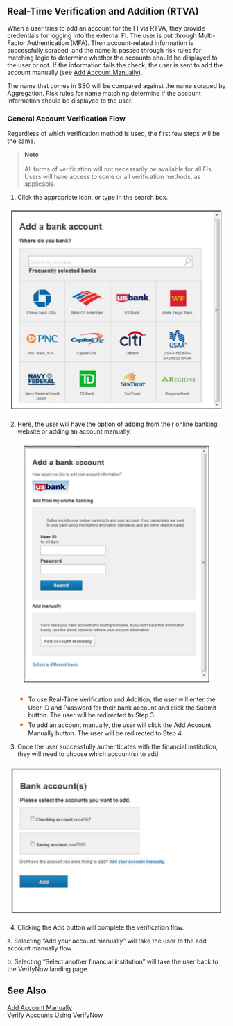 ## Real-Time Verification and Addition (RTVA)

When a user tries to add an account for the FI via RTVA, they provide credentials for logging into the external FI. The user is put through Multi-Factor Authentication (MFA). Then account-related information is successfully scraped, and the name is passed through risk rules for matching logic to determine whether the accounts should be displayed to the user or not. If the information fails the check, the user is sent to add the account manually (see [Add Account Manually](?path=docs/add-account-manually.md)).

The name that comes in SSO will be compared against the name scraped by Aggregation. Risk rules for name matching determine if the account information should be displayed to the user.

### General Account Verification Flow
Regardless of which verification method is used, the first few steps will be the same.

<!-- theme: info -->

>**Note** <br/><br/>All forms of verification will not necessarily be available for all FIs. Users will have access to some or all verification methods, as applicable.

1.	Click the appropriate icon, or type in the search box.

<center>

![Image](../assets/images/image.png)

</center>

2.	Here, the user will have the option of adding from their online banking website or adding an account manually.

<center>

![Image](../assets/images/image-1.png)

</center>

<div class="card-body">
<ul>
<li>To use Real-Time Verification and Addition, the user will enter the User ID and Password for their bank account and click the Submit button. The user will be redirected to Step 3.</li>
<li>To add an account manually, the user will click the Add Account Manually button. The user will be redirected to Step 4.</li>
</ul>
</div>


3.	Once the user successfully authenticates with the financial institution, they will need to choose which account(s) to add.

<center>

![Images](../assets/images/image-2.png)

</center>

4.	Clicking the Add button will complete the verification flow.

a.	Selecting “Add your account manually” will take the user to the add account manually flow.

b.	Selecting “Select another financial institution” will take the user back to the VerifyNow landing page.

## See Also
[Add Account Manually](?path=docs/add-account-manually.md)<br/>
[Verify Accounts Using VerifyNow](?path=docs/verify-accounts-using-verifynow/instant-verification.md)

<style>
    .card-body {
        margin-left:2em;
    }
    .card-body ul {
        list-style: none;
        padding-left: 20px;
    }
    .card-body ul li::before {
        content: "\2022";
        font-size: 1.5em;
        color: #f60;
        display: inline-block;
        width: 1em;
        margin-left: -1em;
    }
</style>
